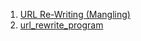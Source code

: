 1. [URL Re-Writing (Mangling)](http://wiki.squid-cache.org/Features/AddonHelpers#Helper_protocols)
2. [url_rewrite_program](http://www.squid-cache.org/Doc/config/url_rewrite_program/)
